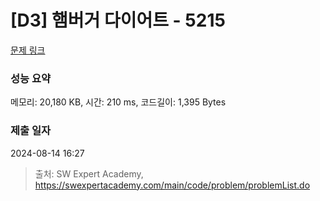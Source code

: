 # [D3] 햄버거 다이어트 - 5215 

[문제 링크](https://swexpertacademy.com/main/code/problem/problemDetail.do?contestProbId=AWT-lPB6dHUDFAVT) 

### 성능 요약

메모리: 20,180 KB, 시간: 210 ms, 코드길이: 1,395 Bytes

### 제출 일자

2024-08-14 16:27



> 출처: SW Expert Academy, https://swexpertacademy.com/main/code/problem/problemList.do